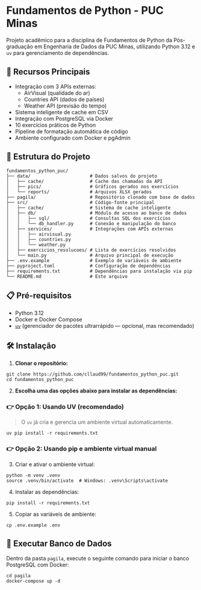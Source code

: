 # Fundamentos de Python - PUC Minas

Projeto acadêmico para a disciplina de Fundamentos de Python da Pós-graduação em Engenharia de Dados da PUC Minas, utilizando Python 3.12 e `uv` para gerenciamento de dependências.

## 🚀 Recursos Principais

- Integração com 3 APIs externas:
  - AirVisual (qualidade do ar)
  - Countries API (dados de países)
  - Weather API (previsão do tempo)
- Sistema inteligente de cache em CSV
- Integração com PostgreSQL via Docker
- 10 exercícios práticos de Python
- Pipeline de formatação automática de código
- Ambiente configurado com Docker e pgAdmin

## 📁 Estrutura do Projeto

```
fundamentos_python_puc/
├── data/                      # Dados salvos do projeto
│   ├── cache/                 # Cache das chamadas da API
│   ├── pics/                  # Gráficos gerados nos exercícios
│   └── reports/               # Arquivos XLSX gerados
├── pagila/                    # Repositório clonado com base de dados
├── src/                       # Código-fonte principal
│   ├── cache/                 # Sistema de cache inteligente
│   ├── db/                    # Módulo de acesso ao banco de dados
│   │   ├── sql/               # Consultas SQL dos exercícios
│   │   └── db_handler.py      # Conexão e manipulação do banco
│   ├── services/              # Integrações com APIs externas
│   │   ├── airvisual.py
│   │   ├── countries.py
│   │   └── weather.py
│   ├── exercicios_resolucoes/ # Lista de exercícios resolvidos
│   └── main.py                # Arquivo principal de execução
├── .env.example               # Exemplo de variáveis de ambiente
├── pyproject.toml             # Configuração de dependências
├── requirements.txt           # Dependências para instalação via pip
└── README.md                  # Este arquivo
```

## 📋 Pré-requisitos

- Python 3.12
- Docker e Docker Compose
- [`uv`](https://github.com/astral-sh/uv) (gerenciador de pacotes ultrarrápido — opcional, mas recomendado)

## 🛠️ Instalação

1. **Clonar o repositório:**

```
git clone https://github.com/cllaud99/fundamentos_python_puc.git
cd fundamentos_python_puc
```

2. **Escolha uma das opções abaixo para instalar as dependências:**

### 👉 Opção 1: Usando UV (recomendado)

> O `uv` já cria e gerencia um ambiente virtual automaticamente.

```
uv pip install -r requirements.txt
```

### 👉 Opção 2: Usando pip e ambiente virtual manual

3. Criar e ativar o ambiente virtual:

```
python -m venv .venv
source .venv/bin/activate  # Windows: .venv\Scripts\activate
```

4. Instalar as dependências:

```
pip install -r requirements.txt
```

5. Copiar as variáveis de ambiente:

```
cp .env.example .env
```

## 🐳 Executar Banco de Dados

Dentro da pasta `pagila`, execute o seguinte comando para iniciar o banco PostgreSQL com Docker:

```
cd pagila
docker-compose up -d
```